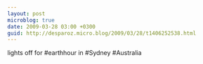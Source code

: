 ```yaml
---
layout: post
microblog: true
date: 2009-03-28 03:00 +0300
guid: http://desparoz.micro.blog/2009/03/28/t1406252538.html
---
```

lights off for #earthhour in #Sydney #Australia
